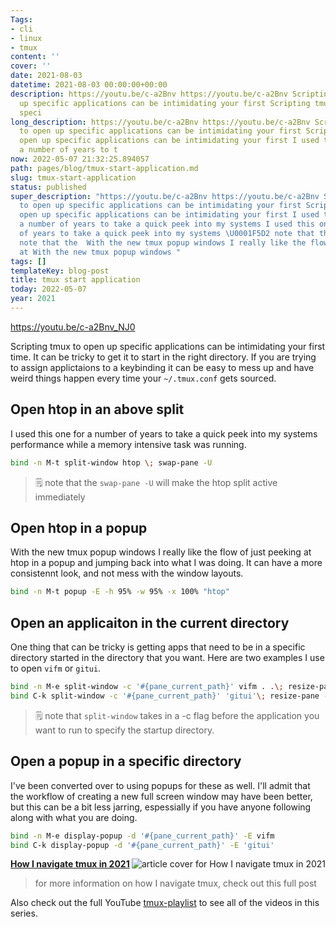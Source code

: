 ```yaml
---
Tags:
- cli
- linux
- tmux
content: ''
cover: ''
date: 2021-08-03
datetime: 2021-08-03 00:00:00+00:00
description: https://youtu.be/c-a2Bnv https://youtu.be/c-a2Bnv Scripting tmux to open
  up specific applications can be intimidating your first Scripting tmux to open up
  speci
long_description: https://youtu.be/c-a2Bnv https://youtu.be/c-a2Bnv Scripting tmux
  to open up specific applications can be intimidating your first Scripting tmux to
  open up specific applications can be intimidating your first I used this one for
  a number of years to t
now: 2022-05-07 21:32:25.894057
path: pages/blog/tmux-start-application.md
slug: tmux-start-application
status: published
super_description: "https://youtu.be/c-a2Bnv https://youtu.be/c-a2Bnv Scripting tmux
  to open up specific applications can be intimidating your first Scripting tmux to
  open up specific applications can be intimidating your first I used this one for
  a number of years to take a quick peek into my systems I used this one for a number
  of years to take a quick peek into my systems \U0001F5D2️ note that the  \U0001F5D2️
  note that the  With the new tmux popup windows I really like the flow of just peeking
  at With the new tmux popup windows "
tags: []
templateKey: blog-post
title: tmux start application
today: 2022-05-07
year: 2021
---
```


https://youtu.be/c-a2Bnv_NJ0

Scripting tmux to open up specific applications can be intimidating your first
time.  It can be tricky to get it to start in the right directory.  If you are
trying to assign applictaions to a keybinding it can be easy to mess up and
have weird things happen every time your `~/.tmux.conf` gets sourced.

## Open htop in an above split

I used this one for a number of years to take a quick peek into my systems
performance while a memory intensive task was running.

``` bash
bind -n M-t split-window htop \; swap-pane -U
```

> 🗒️ note that the `swap-pane -U` will make the htop split active immediately

## Open htop in a popup

With the new tmux popup windows I really like the flow of just peeking at
htop in a popup and jumping back into what I was doing.  It can have a more
consistennt look, and not mess with the window layouts.

``` bash
bind -n M-t popup -E -h 95% -w 95% -x 100% "htop"
```

## Open an applicaiton in the current directory

One thing that can be tricky is getting apps that need to be in a specific
directory started in the directory that you want. Here are two examples I use
to open `vifm` or `gitui`.

``` bash
bind -n M-e split-window -c '#{pane_current_path}' vifm . .\; resize-pane -Z;
bind C-k split-window -c '#{pane_current_path}' 'gitui'\; resize-pane -Z;
```

> 🗒️ note that `split-window` takes in a -c flag before the application you
> want to run to specify the startup directory.

## Open a popup in a specific directory

I've been converted over to using popups for these as well.  I'll admit that
the workflow of creating a new full screen window may have been better, but
this can be a bit less jarring, espessially if you have anyone following
along with what you are doing.

``` bash
bind -n M-e display-popup -d '#{pane_current_path}' -E vifm
bind C-k display-popup -d '#{pane_current_path}' -E 'gitui'
```


  <div class="onelinelink-wrapper">
      <a class="onelinelink" href="https://waylonwalker.com/tmux-nav-2021/">
          <img style="float: right;" align='right' src="https://images.waylonwalker.com/tmux-nav-2021-og_250x140.png" alt="article cover for 
 How I navigate tmux in 2021
"/>
          <p><strong>
 How I navigate tmux in 2021
</strong></p>
      </a>
  </div>


> for more information on how I navigate tmux, check out this full post


Also check out the full YouTube
[tmux-playlist](https://www.youtube.com/playlist?list=PLTRNG6WIHETB4reAxbWza3CZeP9KL6Bkr)
to see all of the videos in this series.